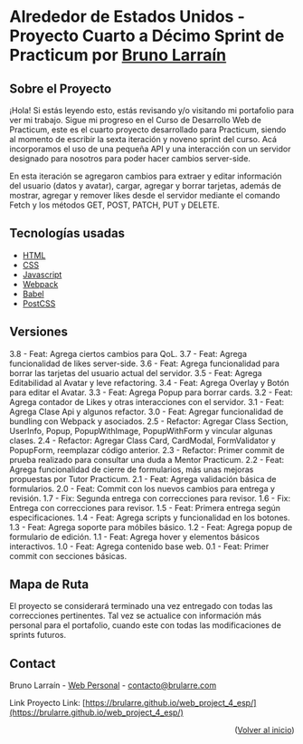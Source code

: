 <div id="#inicio"></div>

# Alrededor de Estados Unidos - Proyecto Cuarto a Décimo Sprint de Practicum por <a href="https://github.com/brularre/">Bruno Larraín</a>

## Sobre el Proyecto

¡Hola! Si estás leyendo esto, estás revisando y/o visitando mi portafolio para ver mi trabajo. Sigue mi progreso en el Curso de Desarrollo Web de Practicum, este es el cuarto proyecto desarrollado para Practicum, siendo al momento de escribir la sexta iteración y noveno sprint del curso. Acá incorporamos el uso de una pequeña API y una interacción con un servidor designado para nosotros para poder hacer cambios server-side.

En esta iteración se agregaron cambios para extraer y editar información del usuario (datos y avatar), cargar, agregar y borrar tarjetas, además de mostrar, agregar y remover likes desde el servidor mediante el comando Fetch y los métodos GET, POST, PATCH, PUT y DELETE.

## Tecnologías usadas

- [HTML](https://html.spec.whatwg.org/)
- [CSS](https://www.w3.org/TR/CSS/#css)
- [Javascript](https://www.javascript.com/)
- [Webpack](https://webpack.js.org/)
- [Babel](https://babeljs.io/)
- [PostCSS](https://postcss.org/)

## Versiones

3.8 - Feat: Agrega ciertos cambios para QoL.
3.7 - Feat: Agrega funcionalidad de likes server-side.
3.6 - Feat: Agrega funcionalidad para borrar las tarjetas del usuario actual del servidor.
3.5 - Feat: Agrega Editabilidad al Avatar y leve refactoring.
3.4 - Feat: Agrega Overlay y Botón para editar el Avatar.
3.3 - Feat: Agrega Popup para borrar cards.
3.2 - Feat: Agrega contador de Likes y otras interacciones con el servidor.
3.1 - Feat: Agrega Clase Api y algunos refactor.
3.0 - Feat: Agregar funcionalidad de bundling con Webpack y asociados.
2.5 - Refactor: Agregar Class Section, UserInfo, Popup, PopupWithImage, PopupWithForm y vincular algunas clases.
2.4 - Refactor: Agregar Class Card, CardModal, FormValidator y PopupForm, reemplazar código anterior.
2.3 - Refactor: Primer commit de prueba realizado para consultar una duda a Mentor Practicum.
2.2 - Feat: Agrega funcionalidad de cierre de formularios, más unas mejoras propuestas por Tutor Practicum.
2.1 - Feat: Agrega validación básica de formularios.
2.0 - Feat: Commit con los nuevos cambios para entrega y revisión.
1.7 - Fix: Segunda entrega con correcciones para revisor.
1.6 - Fix: Entrega con correcciones para revisor.
1.5 - Feat: Primera entrega según especificaciones.
1.4 - Feat: Agrega scripts y funcionalidad en los botones.
1.3 - Feat: Agrega soporte para móbiles básico.
1.2 - Feat: Agrega popup de formulario de edición.
1.1 - Feat: Agrega hover y elementos básicos interactivos.
1.0 - Feat: Agrega contenido base web.
0.1 - Feat: Primer commit con secciones básicas.

## Mapa de Ruta

El proyecto se considerará terminado una vez entregado con todas las correcciones pertinentes. Tal vez se actualice con información más personal para el portafolio, cuando este con todas las modificaciones de sprints futuros.

## Contact

Bruno Larraín - [Web Personal](https://www.brularre.com) - contacto@brularre.com

Link Proyecto Link: [https://brularre.github.io/web_project_4_esp/](https://brularre.github.io/web_project_4_esp/)

<p align="right">(<a href="#inicio">Volver al inicio</a>)</p>

